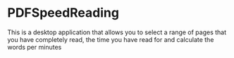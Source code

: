 # PDFSpeedReading
This is a desktop application that allows you to select a range of pages that you have completely read, the time you have read for and calculate the words per minutes
